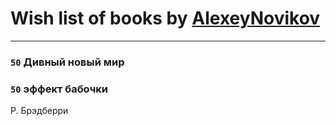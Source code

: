 # Wish list of books by [AlexeyNovikov](http://vk.com/id170278332)
---

### `50` Дивный новый мир

### `50` эффект бабочки
Р. Брэдберри

